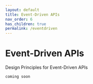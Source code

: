 ```yaml
---
layout: default
title: Event-Driven APIs
nav_order: 6
has_children: true
permalink: /eventdriven
---
```


Event-Driven APIs
=================

Design Principles for Event-Driven APIs

`coming soon`